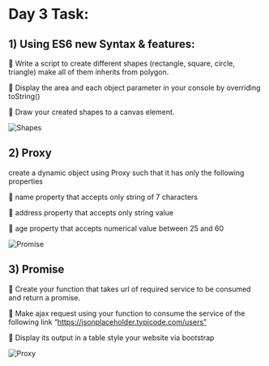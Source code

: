 # Day 3 Task:


## 1) Using ES6 new Syntax & features:

 Write a script to create different shapes (rectangle, square, circle, triangle) make all of them inherits from polygon.

 Display the area and each object parameter in your console by overriding toString()

 Draw your created shapes to a canvas element.


![Shapes](https://user-images.githubusercontent.com/76956637/218323001-8493a5e6-4a5a-4c89-9600-4d9252228aa5.png)


## 2) Proxy

create a dynamic object using Proxy such that it has only the following properties

 name property that accepts only string of 7 characters

 address property that accepts only string value

 age property that accepts numerical value between 25 and 60


![Promise](https://user-images.githubusercontent.com/76956637/218323004-265d2218-0f4e-412d-b2a0-f8cb20e2e76b.png)


## 3) Promise

 Create your function that takes url of required service to be consumed and return a promise.

 Make ajax request using your function to consume the service of the following link “https://jsonplaceholder.typicode.com/users”

 Display its output in a table style your website via bootstrap


![Proxy](https://user-images.githubusercontent.com/76956637/218323005-abd03a26-25b1-4672-ad12-750406568ec7.png)
